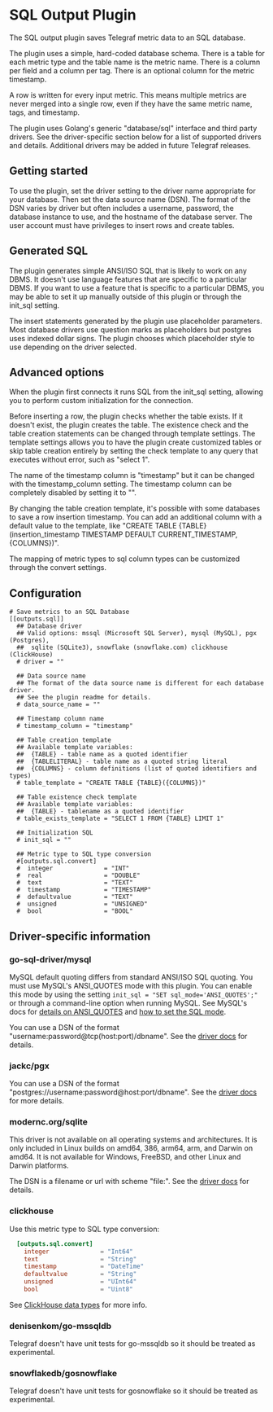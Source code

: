 # SQL Output Plugin

The SQL output plugin saves Telegraf metric data to an SQL database.

The plugin uses a simple, hard-coded database schema. There is a table
for each metric type and the table name is the metric name. There is a
column per field and a column per tag. There is an optional column for
the metric timestamp.

A row is written for every input metric. This means multiple metrics
are never merged into a single row, even if they have the same metric
name, tags, and timestamp.

The plugin uses Golang's generic "database/sql" interface and third
party drivers. See the driver-specific section below for a list of
supported drivers and details. Additional drivers may be added in
future Telegraf releases.

## Getting started

To use the plugin, set the driver setting to the driver name
appropriate for your database. Then set the data source name
(DSN). The format of the DSN varies by driver but often includes a
username, password, the database instance to use, and the hostname of
the database server. The user account must have privileges to insert
rows and create tables.

## Generated SQL

The plugin generates simple ANSI/ISO SQL that is likely to work on any
DBMS. It doesn't use language features that are specific to a
particular DBMS. If you want to use a feature that is specific to a
particular DBMS, you may be able to set it up manually outside of this
plugin or through the init_sql setting.

The insert statements generated by the plugin use placeholder
parameters. Most database drivers use question marks as placeholders
but postgres uses indexed dollar signs. The plugin chooses which
placeholder style to use depending on the driver selected.

## Advanced options

When the plugin first connects it runs SQL from the init_sql setting,
allowing you to perform custom initialization for the connection.

Before inserting a row, the plugin checks whether the table exists. If
it doesn't exist, the plugin creates the table. The existence check
and the table creation statements can be changed through template
settings. The template settings allows you to have the plugin create
customized tables or skip table creation entirely by setting the check
template to any query that executes without error, such as "select 1".

The name of the timestamp column is "timestamp" but it can be changed
with the timestamp\_column setting. The timestamp column can be
completely disabled by setting it to "".

By changing the table creation template, it's possible with some
databases to save a row insertion timestamp. You can add an additional
column with a default value to the template, like "CREATE TABLE
{TABLE}(insertion_timestamp TIMESTAMP DEFAULT CURRENT\_TIMESTAMP,
{COLUMNS})".

The mapping of metric types to sql column types can be customized
through the convert settings.

## Configuration

```
# Save metrics to an SQL Database
[[outputs.sql]]
  ## Database driver
  ## Valid options: mssql (Microsoft SQL Server), mysql (MySQL), pgx (Postgres),
  ##  sqlite (SQLite3), snowflake (snowflake.com) clickhouse (ClickHouse)
  # driver = ""

  ## Data source name
  ## The format of the data source name is different for each database driver.
  ## See the plugin readme for details.
  # data_source_name = ""

  ## Timestamp column name
  # timestamp_column = "timestamp"

  ## Table creation template
  ## Available template variables:
  ##  {TABLE} - table name as a quoted identifier
  ##  {TABLELITERAL} - table name as a quoted string literal
  ##  {COLUMNS} - column definitions (list of quoted identifiers and types)
  # table_template = "CREATE TABLE {TABLE}({COLUMNS})"

  ## Table existence check template
  ## Available template variables:
  ##  {TABLE} - tablename as a quoted identifier
  # table_exists_template = "SELECT 1 FROM {TABLE} LIMIT 1"

  ## Initialization SQL
  # init_sql = ""

  ## Metric type to SQL type conversion
  #[outputs.sql.convert]
  #  integer              = "INT"
  #  real                 = "DOUBLE"
  #  text                 = "TEXT"
  #  timestamp            = "TIMESTAMP"
  #  defaultvalue         = "TEXT"
  #  unsigned             = "UNSIGNED"
  #  bool                 = "BOOL"
```

## Driver-specific information

### go-sql-driver/mysql

MySQL default quoting differs from standard ANSI/ISO SQL quoting. You
must use MySQL's ANSI\_QUOTES mode with this plugin. You can enable
this mode by using the setting `init_sql = "SET
sql_mode='ANSI_QUOTES';"` or through a command-line option when
running MySQL. See MySQL's docs for [details on
ANSI\_QUOTES](https://dev.mysql.com/doc/refman/8.0/en/sql-mode.html#sqlmode_ansi_quotes)
and [how to set the SQL
mode](https://dev.mysql.com/doc/refman/8.0/en/sql-mode.html#sql-mode-setting).

You can use a DSN of the format
"username:password@tcp(host:port)/dbname". See the [driver
docs](https://github.com/go-sql-driver/mysql) for details.

### jackc/pgx

You can use a DSN of the format
"postgres://username:password@host:port/dbname". See the [driver
docs](https://github.com/jackc/pgx) for more details.

### modernc.org/sqlite

This driver is not available on all operating systems and
architectures. It is only included in Linux builds on amd64, 386,
arm64, arm, and Darwin on amd64. It is not available for Windows,
FreeBSD, and other Linux and Darwin platforms.

The DSN is a filename or url with scheme "file:". See the [driver
docs](https://modernc.org/sqlite) for details.

### clickhouse

Use this metric type to SQL type conversion:

```toml
  [outputs.sql.convert]
    integer              = "Int64"
    text                 = "String"
    timestamp            = "DateTime"
    defaultvalue         = "String"
    unsigned             = "UInt64"
    bool                 = "Uint8"
```

See [ClickHouse data types](https://clickhouse.com/docs/en/sql-reference/data-types/) for more info.

### denisenkom/go-mssqldb

Telegraf doesn't have unit tests for go-mssqldb so it should be
treated as experimental.

### snowflakedb/gosnowflake

Telegraf doesn't have unit tests for gosnowflake so it should be
treated as experimental.
